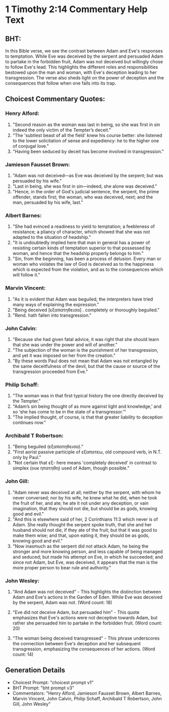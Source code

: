 # 1 Timothy 2:14 Commentary Help Text

## BHT:
In this Bible verse, we see the contrast between Adam and Eve's responses to temptation. While Eve was deceived by the serpent and persuaded Adam to partake in the forbidden fruit, Adam was not deceived but willingly chose to follow Eve's lead. This highlights the different roles and responsibilities bestowed upon the man and woman, with Eve's deception leading to her transgression. The verse also sheds light on the power of deception and the consequences that follow when one falls into its trap.

## Choicest Commentary Quotes:
### Henry Alford:
1. "Second reason as the woman was last in being, so she was first in sin indeed the only victim of the Tempter’s deceit." 
2. "The 'subtlest beast of all the field' knew his course better: she listened to the lower solicitation of sense and expediency: he to the higher one of conjugal love."
3. "Having been seduced by deceit has become involved in transgression."

### Jamieson Fausset Brown:
1. "Adam was not deceived—as Eve was deceived by the serpent; but was persuaded by his wife." 
2. "Last in being, she was first in sin—indeed, she alone was deceived."
3. "Hence, in the order of God's judicial sentence, the serpent, the prime offender, stands first; the woman, who was deceived, next; and the man, persuaded by his wife, last."

### Albert Barnes:
1. "She had evinced a readiness to yield to temptation; a feebleness of resistance; a pliancy of character, which showed that she was not adapted to the situation of headship."
2. "It is undoubtedly implied here that man in general has a power of resisting certain kinds of temptation superior to that possessed by woman, and hence that the headship properly belongs to him."
3. "Sin, from the beginning, has been a process of delusion. Every man or woman who violates the law of God is deceived as to the happiness which is expected from the violation, and as to the consequences which will follow it."

### Marvin Vincent:
1. "As it is evident that Adam was beguiled, the interpreters have tried many ways of explaining the expression."
2. "Being deceived [εξαπατηθεισα] . completely or thoroughly beguiled."
3. "Rend. hath fallen into transgression."

### John Calvin:
1. "Because she had given fatal advice, it was right that she should learn that she was under the power and will of another."
2. "The subjection of the woman is the punishment of her transgression, and yet it was imposed on her from the creation."
3. "By these words Paul does not mean that Adam was not entangled by the same deceitfulness of the devil, but that the cause or source of the transgression proceeded from Eve."

### Philip Schaff:
1. "The woman was in that first typical history the one directly deceived by the Tempter." 
2. "Adam’s sin being thought of as more against light and knowledge,’ and so ‘she has come to be in the state of a transgressor.’"
3. "The implied thought, of course, is that that greater liability to deception continues now."

### Archibald T Robertson:
1. "Being beguiled (εξαπατηθεισα)."
2. "First aorist passive participle of εξαπατεω, old compound verb, in N.T. only by Paul."
3. "Not certain that εξ- here means 'completely deceived' in contrast to simplex (ουκ ηπατηθη) used of Adam, though possible."

### John Gill:
1. "Adam never was deceived at all; neither by the serpent, with whom he never conversed; nor by his wife, he knew what he did, when he took the fruit of her, and ate; he ate it not under any deception, or vain imagination, that they should not die, but should be as gods, knowing good and evil."
2. "And this is elsewhere said of her, 2 Corinthians 11:3 which never is of Adam. She really thought the serpent spoke truth, that she and her husband should not die, if they ate of the fruit; but that it was good to make them wise; and that, upon eating it, they should be as gods, knowing good and evil."
3. "Now inasmuch as the serpent did not attack Adam, he being the stronger and more knowing person, and less capable of being managed and seduced; but made his attempt on Eve, in which he succeeded; and since not Adam, but Eve, was deceived, it appears that the man is the more proper person to bear rule and authority."

### John Wesley:
1. "And Adam was not deceived" - This highlights the distinction between Adam and Eve's actions in the Garden of Eden. While Eve was deceived by the serpent, Adam was not. (Word count: 18)

2. "Eve did not deceive Adam, but persuaded him" - This quote emphasizes that Eve's actions were not deceptive towards Adam, but rather she persuaded him to partake in the forbidden fruit. (Word count: 20)

3. "The woman being deceived transgressed" - This phrase underscores the connection between Eve's deception and her subsequent transgression, emphasizing the consequences of her actions. (Word count: 14)


## Generation Details
- Choicest Prompt: "choicest prompt v1"
- BHT Prompt: "bht prompt v3"
- Commentators: "Henry Alford, Jamieson Fausset Brown, Albert Barnes, Marvin Vincent, John Calvin, Philip Schaff, Archibald T Robertson, John Gill, John Wesley"
